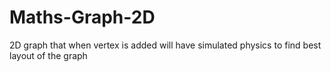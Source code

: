 # Maths-Graph-2D
2D graph that when vertex is added will have simulated physics to find best layout of 
the graph
